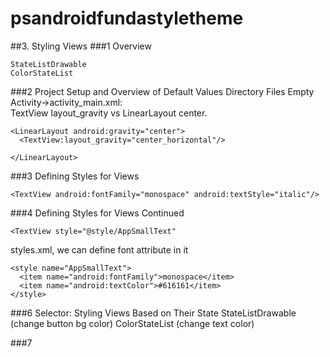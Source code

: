 # psandroidfundastyletheme
##3. Styling Views
###1 Overview
```
StateListDrawable
ColorStateList
```

###2 Project Setup and Overview of Default Values Directory Files
Empty Activity->activity_main.xml:  
TextView layout_gravity vs LinearLayout center.
```
<LinearLayout android:gravity="center">
  <TextView:layout_gravity="center_horizontal"/>

</LinearLayout>
```

###3 Defining Styles for Views
```
<TextView android:fontFamily="monospace" android:textStyle="italic"/>
```

###4 Defining Styles for Views Continued
```
<TextView style="@style/AppSmallText"
```
styles.xml, we can define font attribute in it
```
<style name="AppSmallText">
  <item name="android:fontFamily">monospace</item>
  <item name="android:textColor">#616161</item>
</style>
```

###6 Selector: Styling Views Based on Their State
StateListDrawable (change button bg color)
ColorStateList (change text color)

###7

